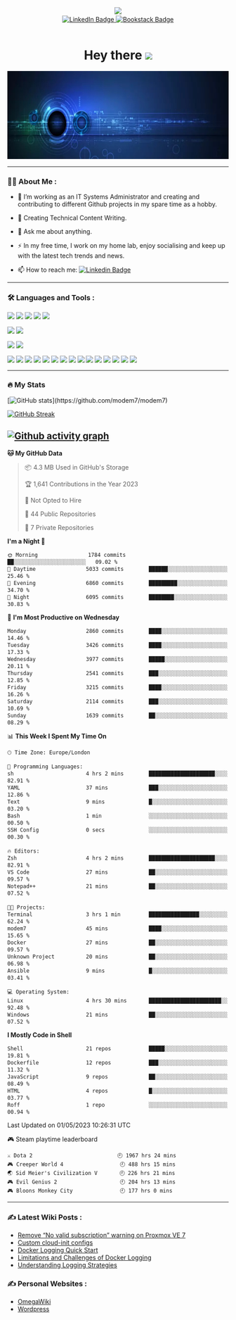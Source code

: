 <div id="header" align="center">
  <img src="https://media.giphy.com/media/f3iwJFOVOwuy7K6FFw/giphy.gif" width="300"/>
<div id="badges">
  <a href="https://www.linkedin.com/in/alexlaneit/">
    <img src="https://img.shields.io/badge/LinkedIn-blue?style=for-the-badge&logo=linkedin&logoColor=white" alt="LinkedIn Badge"/>
  </a>
  <a href="https://modem7.com">
  <img src="https://img.shields.io/badge/Bookstack-blue?style=for-the-badge&logo=BookStack&logoColor=white" alt="Bookstack Badge"/>
  </a>
</div>
  <img src="https://komarev.com/ghpvc/?username=modem7&style=flat-square&color=blue" alt=""/>
<h1>
  Hey there
  <img src="https://media.giphy.com/media/hvRJCLFzcasrR4ia7z/giphy.gif" width="30px"/>
</h1>
</div>

<div align="center">
  <img src="https://github.com/modem7/MiscAssets/blob/master/images/ezgif-6-79e26c05da.jpg" width="800" height="200"/>
</div>

---

### :man_technologist: About Me :
- :telescope: I’m working as an IT Systems Administrator and creating and contributing to different Github projects in my spare time as a hobby.

- :seedling: Creating Technical Content Writing.

- 💬 Ask me about anything.

- :zap: In my free time, I work on my home lab, enjoy socialising and keep up with the latest tech trends and news.

- :mailbox: How to reach me: [![Linkedin Badge](https://img.shields.io/badge/-AlexLaneIT-blue?style=flat&logo=Linkedin&logoColor=white)](https://www.linkedin.com/in/alexlaneit/)

---

### :hammer_and_wrench: Languages and Tools :
![](https://img.shields.io/badge/OS-Centos-informational?style=flat&logo=centos&logoColor=white&color=981e32)
![](https://img.shields.io/badge/OS-Debian-informational?style=flat&logo=debian&logoColor=white&color=981e32)
![](https://img.shields.io/badge/OS-RHEL-informational?style=flat&logo=red-hat&logoColor=white&color=981e32)
![](https://img.shields.io/badge/OS-Ubuntu-informational?style=flat&logo=ubuntu&logoColor=white&color=981e32)
![](https://img.shields.io/badge/OS-Windows-informational?style=flat&logo=windows&logoColor=white&color=981e32)

![](https://img.shields.io/badge/Editor-Notepad++-informational?style=flat&logo=notepadplusplus&logoColor=white&color=981e32)
![](https://img.shields.io/badge/Editor-Visual_Studio_Code-informational?style=flat&logo=visual-studio-code&logoColor=white&color=981e32)


![](https://img.shields.io/badge/Shell-Bash-informational?style=flat&logo=gnu-bash&logoColor=white&color=981e32)
![](https://img.shields.io/badge/Shell-ZSH-informational?style=flat&logo=gnu-bash&logoColor=white&color=981e32)

![](https://img.shields.io/badge/Tools-3CX-informational?style=flat&logoColor=white&color=981e32)
![](https://img.shields.io/badge/Tools-Ansible-informational?style=flat&logo=ansible&logoColor=white&color=981e32)
![](https://img.shields.io/badge/Tools-Arduino-informational?style=flat&logo=arduino&logoColor=white&color=981e32)
![](https://img.shields.io/badge/Tools-Borg-informational?style=flat&logoColor=white&color=981e32)
![](https://img.shields.io/badge/Tools-Docker-informational?style=flat&logo=docker&logoColor=white&color=981e32)
![](https://img.shields.io/badge/Tools-Drone_CI-informational?style=flat&logo=drone&logoColor=white&color=981e32)
![](https://img.shields.io/badge/Tools-Git-informational?style=flat&logo=git&logoColor=white&color=981e32)
![](https://img.shields.io/badge/Tools-Github-informational?style=flat&logo=github&logoColor=white&color=981e32)
![](https://img.shields.io/badge/Tools-Gitlab-informational?style=flat&logo=gitlab&logoColor=white&color=981e32)
![](https://img.shields.io/badge/Tools-Jira-informational?style=flat&logo=jira&logoColor=white&color=981e32)
![](https://img.shields.io/badge/Tools-Kanban-informational?style=flat&logoColor=white&color=981e32)
![](https://img.shields.io/badge/Tools-Nginx-informational?style=flat&logo=nginx&logoColor=white&color=981e32)
![](https://img.shields.io/badge/Tools-Raspberry_Pi-informational?style=flat&logo=raspberry-pi&logoColor=white&color=981e32)
![](https://img.shields.io/badge/Tools-Snyk-informational?style=flat&logo=snyk&logoColor=white&color=981e32)
![](https://img.shields.io/badge/Tools-Traefik-informational?style=flat&logo=traefikmesh&logoColor=white&color=981e32)

---

### :fire: My Stats
[![GitHub stats](https://github-readme-stats.vercel.app/api?username=modem7&show_icons=true&theme=codeSTACKr&count_private=true")](https://github.com/modem7/modem7)

[![GitHub Streak](https://streak-stats.demolab.com?user=modem7&theme=elegant&hide_border=true&date_format=j%20M%5B%20Y%5D&background=DD272700)](https://git.io/streak-stats)

[![Github activity graph](https://github-readme-activity-graph.cyclic.app/graph?username=modem7&theme=elegant&custom_title=Contribution%20Graph&hide_border=true&bg_color=%20)](https://github.com/modem7/modem7)
---

<!--START_SECTION:waka-->
**🐱 My GitHub Data** 

> 📦 4.3 MB Used in GitHub's Storage 
 > 
> 🏆 1,641 Contributions in the Year 2023
 > 
> 🚫 Not Opted to Hire
 > 
> 📜 44 Public Repositories 
 > 
> 🔑 7 Private Repositories 
 > 
**I'm a Night 🦉** 

```text
🌞 Morning                1784 commits        ██░░░░░░░░░░░░░░░░░░░░░░░   09.02 % 
🌆 Daytime                5033 commits        ██████░░░░░░░░░░░░░░░░░░░   25.46 % 
🌃 Evening                6860 commits        █████████░░░░░░░░░░░░░░░░   34.70 % 
🌙 Night                  6095 commits        ████████░░░░░░░░░░░░░░░░░   30.83 % 
```
📅 **I'm Most Productive on Wednesday** 

```text
Monday                   2860 commits        ████░░░░░░░░░░░░░░░░░░░░░   14.46 % 
Tuesday                  3426 commits        ████░░░░░░░░░░░░░░░░░░░░░   17.33 % 
Wednesday                3977 commits        █████░░░░░░░░░░░░░░░░░░░░   20.11 % 
Thursday                 2541 commits        ███░░░░░░░░░░░░░░░░░░░░░░   12.85 % 
Friday                   3215 commits        ████░░░░░░░░░░░░░░░░░░░░░   16.26 % 
Saturday                 2114 commits        ███░░░░░░░░░░░░░░░░░░░░░░   10.69 % 
Sunday                   1639 commits        ██░░░░░░░░░░░░░░░░░░░░░░░   08.29 % 
```


📊 **This Week I Spent My Time On** 

```text
🕑︎ Time Zone: Europe/London

💬 Programming Languages: 
sh                       4 hrs 2 mins        █████████████████████░░░░   82.91 % 
YAML                     37 mins             ███░░░░░░░░░░░░░░░░░░░░░░   12.86 % 
Text                     9 mins              █░░░░░░░░░░░░░░░░░░░░░░░░   03.20 % 
Bash                     1 min               ░░░░░░░░░░░░░░░░░░░░░░░░░   00.50 % 
SSH Config               0 secs              ░░░░░░░░░░░░░░░░░░░░░░░░░   00.30 % 

🔥 Editors: 
Zsh                      4 hrs 2 mins        █████████████████████░░░░   82.91 % 
VS Code                  27 mins             ██░░░░░░░░░░░░░░░░░░░░░░░   09.57 % 
Notepad++                21 mins             ██░░░░░░░░░░░░░░░░░░░░░░░   07.52 % 

🐱‍💻 Projects: 
Terminal                 3 hrs 1 min         ████████████████░░░░░░░░░   62.24 % 
modem7                   45 mins             ████░░░░░░░░░░░░░░░░░░░░░   15.65 % 
Docker                   27 mins             ██░░░░░░░░░░░░░░░░░░░░░░░   09.57 % 
Unknown Project          20 mins             ██░░░░░░░░░░░░░░░░░░░░░░░   06.98 % 
Ansible                  9 mins              █░░░░░░░░░░░░░░░░░░░░░░░░   03.41 % 

💻 Operating System: 
Linux                    4 hrs 30 mins       ███████████████████████░░   92.48 % 
Windows                  21 mins             ██░░░░░░░░░░░░░░░░░░░░░░░   07.52 % 
```

**I Mostly Code in Shell** 

```text
Shell                    21 repos            █████░░░░░░░░░░░░░░░░░░░░   19.81 % 
Dockerfile               12 repos            ███░░░░░░░░░░░░░░░░░░░░░░   11.32 % 
JavaScript               9 repos             ██░░░░░░░░░░░░░░░░░░░░░░░   08.49 % 
HTML                     4 repos             █░░░░░░░░░░░░░░░░░░░░░░░░   03.77 % 
Roff                     1 repo              ░░░░░░░░░░░░░░░░░░░░░░░░░   00.94 % 
```




 Last Updated on 01/05/2023 10:26:31 UTC
<!--END_SECTION:waka-->

<!-- steam-box start -->
🎮 Steam playtime leaderboard
```text
⚔️ Dota 2                           🕘 1967 hrs 24 mins
🎮 Creeper World 4                  🕘 488 hrs 15 mins
🌏 Sid Meier's Civilization V       🕘 226 hrs 21 mins
🎮 Evil Genius 2                    🕘 204 hrs 13 mins
🎮 Bloons Monkey City               🕘 177 hrs 0 mins
```
<!-- Powered by https://github.com/YouEclipse/steam-box . -->
<!-- steam-box end -->

---

### :writing_hand: Latest Wiki Posts :
<!-- BLOG-POST-LIST:START -->
- [Remove “No valid subscription” warning on Proxmox VE 7](https://www.modem7.com/books/proxmox-setup/page/remove-no-valid-subscription-warning-on-proxmox-ve-7)
- [Custom cloud-init configs](https://www.modem7.com/books/scripts/page/custom-cloud-init-configs)
- [Docker Logging Quick Start](https://www.modem7.com/books/managing-docker/page/docker-logging-quick-start)
- [Limitations and Challenges of Docker Logging](https://www.modem7.com/books/managing-docker/page/limitations-and-challenges-of-docker-logging)
- [Understanding Logging Strategies](https://www.modem7.com/books/managing-docker/page/understanding-logging-strategies)
<!-- BLOG-POST-LIST:END -->

### :writing_hand: Personal Websites :
- [OmegaWiki](https://modem7.com)
- [Wordpress](https://modem7.wordpress.com)
